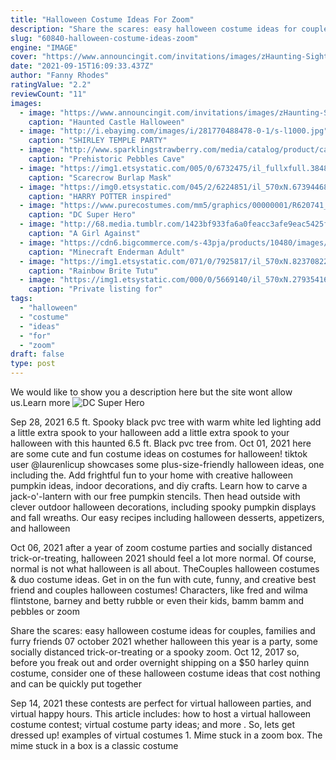 ```yaml
---
title: "Halloween Costume Ideas For Zoom"
description: "Share the scares: easy halloween costume ideas for couples, families and furry friends 07 october 2021 whether halloween this year is a party, some socially distanced trick-or-treating or a spooky zoom"
slug: "60840-halloween-costume-ideas-zoom"
engine: "IMAGE"
cover: "https://www.announcingit.com/invitations/images/zHaunting-Sights-Halloween-Costume-Party-Invitations.jpg"
date: "2021-09-15T16:09:33.437Z"
author: "Fanny Rhodes"
ratingValue: "2.2"
reviewCount: "11"
images:
  - image: "https://www.announcingit.com/invitations/images/zHaunting-Sights-Halloween-Costume-Party-Invitations.jpg"
    caption: "Haunted Castle Halloween"
  - image: "http://i.ebayimg.com/images/i/281770488478-0-1/s-l1000.jpg"
    caption: "SHIRLEY TEMPLE PARTY"
  - image: "http://www.sparklingstrawberry.com/media/catalog/product/cache/1/image/650x/040ec09b1e35df139433887a97daa66f/i/m/image_image_85244-3__84774.jpg"
    caption: "Prehistoric Pebbles Cave"
  - image: "https://img1.etsystatic.com/005/0/6732475/il_fullxfull.384896909_qrlj.jpg"
    caption: "Scarecrow Burlap Mask"
  - image: "https://img0.etsystatic.com/045/2/6224851/il_570xN.673944688_losg.jpg"
    caption: "HARRY POTTER inspired"
  - image: "https://www.purecostumes.com/mm5/graphics/00000001/R620741_full_1.jpg"
    caption: "DC Super Hero"
  - image: "http://68.media.tumblr.com/1423bf933fa6a0feacc3afe9eac5425f/tumblr_nk1brySLaE1qboatwo1_500.jpg"
    caption: "A Girl Against"
  - image: "https://cdn6.bigcommerce.com/s-43pja/products/10480/images/10073/809284__46444.1452006176.1280.1280.jpg?c=2"
    caption: "Minecraft Enderman Adult"
  - image: "https://img1.etsystatic.com/071/0/7925817/il_570xN.823708229_7lbl.jpg"
    caption: "Rainbow Brite Tutu"
  - image: "https://img1.etsystatic.com/000/0/5669140/il_570xN.279354163.jpg"
    caption: "Private listing for"
tags:
  - "halloween"
  - "costume"
  - "ideas"
  - "for"
  - "zoom"
draft: false
type: post
---
```


We would like to show you a description here but the site wont allow us.Learn more
![DC Super Hero](https://www.purecostumes.com/mm5/graphics/00000001/R620741_full_1.jpg "DC Super Hero")

Sep 28, 2021 6.5 ft. Spooky black pvc tree with warm white led lighting add a little extra spook to your halloween add a little extra spook to your halloween with this haunted 6.5 ft. Black pvc tree from. Oct 01, 2021 here are some cute and fun costume ideas on costumes for halloween! tiktok user @laurenlicup showcases some plus-size-friendly halloween ideas, one including the. Add frightful fun to your home with creative halloween pumpkin ideas, indoor decorations, and diy crafts. Learn how to carve a jack-o&#39;-lantern with our free pumpkin stencils. Then head outside with clever outdoor halloween decorations, including spooky pumpkin displays and fall wreaths. Our easy recipes including halloween desserts, appetizers, and halloween
<!--inArticleAds-->

<!--galleryOne-->

Oct 06, 2021 after a year of zoom costume parties and socially distanced trick-or-treating, halloween 2021 should feel a lot more normal. Of course, normal is not what halloween is all about. TheCouples halloween costumes & duo costume ideas. Get in on the fun with cute, funny, and creative best friend and couples halloween costumes!  Characters, like fred and wilma flintstone, barney and betty rubble or even their kids, bamm bamm and pebbles or zoom
<!--inArticleAds-->

<!--galleryTwo-->

Share the scares: easy halloween costume ideas for couples, families and furry friends 07 october 2021 whether halloween this year is a party, some socially distanced trick-or-treating or a spooky zoom. Oct 12, 2017 so, before you freak out and order overnight shipping on a $50 harley quinn costume, consider one of these halloween costume ideas that cost nothing and can be quickly put together
<!--galleryThree-->

Sep 14, 2021 these contests are perfect for virtual halloween parties, and virtual happy hours. This article includes: how to host a virtual halloween costume contest; virtual costume party ideas; and more . So, lets get dressed up! examples of virtual costumes 1. Mime stuck in a zoom box. The mime stuck in a box is a classic costume